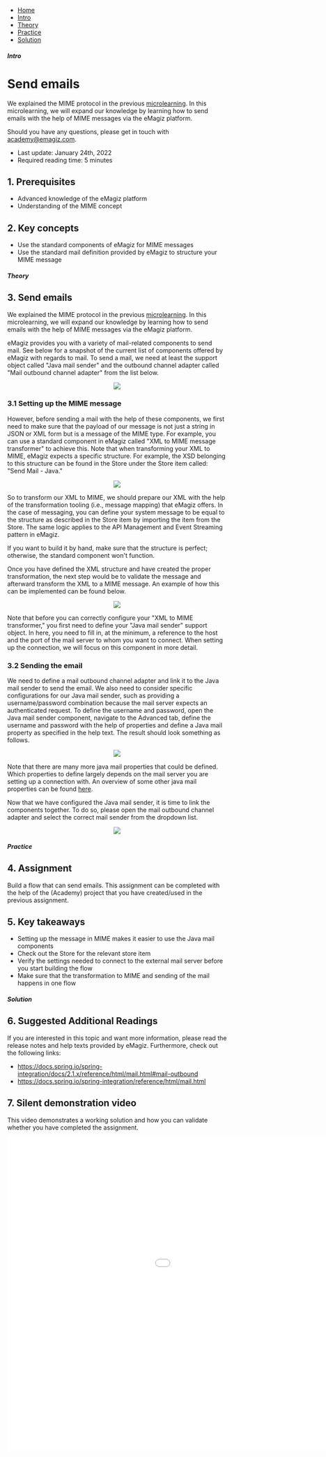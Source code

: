 <div class="ez-academy">
    <div class="ez-academy__body">
        <main class="micro-learning">
        <ul class="doc-nav">
            <li class="doc-nav__item"><a href="../../docs/microlearning/advanced-mail-based-connectivity-index" class="doc-nav__link">Home</a></li>
            <li class="doc-nav__item"><a href="#intro" class="doc-nav__link">Intro</a></li>
            <li class="doc-nav__item"><a href="#theory" class="doc-nav__link">Theory</a></li>
            <li class="doc-nav__item"><a href="#practice" class="doc-nav__link">Practice</a></li>
            <li class="doc-nav__item"><a href="#solution" class="doc-nav__link">Solution</a></li>
        </ul>

<div class="doc">

##### Intro

# Send emails

We explained the MIME protocol in the previous [microlearning](advanced-mail-connectivity-whatis-mime.md). In this microlearning, we will expand our knowledge by learning how to send emails with the help of MIME messages via the eMagiz platform.


Should you have any questions, please get in touch with academy@emagiz.com.

- Last update: January 24th, 2022
- Required reading time: 5 minutes

## 1. Prerequisites
- Advanced knowledge of the eMagiz platform
- Understanding of the MIME concept

## 2. Key concepts
- Use the standard components of eMagiz for MIME messages
- Use the standard mail definition provided by eMagiz to structure your MIME message


##### Theory
  
## 3. Send emails

We explained the MIME protocol in the previous [microlearning](advanced-mail-connectivity-whatis-mime.md). In this microlearning, we will expand our knowledge by learning how to send emails with the help of MIME messages via the eMagiz platform.

eMagiz provides you with a variety of mail-related components to send mail. See below for a snapshot of the current list of components offered by eMagiz with regards to mail. To send a mail, we need at least the support object called "Java mail sender" and the outbound channel adapter called "Mail outbound channel adapter" from the list below.

<p align="center"><img src="../../img/microlearning/advanced-mail-connectivity-using-mime-mail-components.png"></p>

### 3.1 Setting up the MIME message

However, before sending a mail with the help of these components, we first need to make sure that the payload of our message is not just a string in JSON or XML form but is a message of the MIME type. For example, you can use a standard component in eMagiz called "XML to MIME message transformer" to achieve this. Note that when transforming your XML to MIME, eMagiz expects a specific structure. For example, the XSD belonging to this structure can be found in the Store under the Store item called: "Send Mail - Java."

<p align="center"><img src="../../img/microlearning/advanced-mail-connectivity-using-mime-mime-components.png"></p>

So to transform our XML to MIME, we should prepare our XML with the help of the transformation tooling (i.e., message mapping) that eMagiz offers. In the case of messaging, you can define your system message to be equal to the structure as described in the Store item by importing the item from the Store. The same logic applies to the API Management and Event Streaming pattern in eMagiz.

If you want to build it by hand, make sure that the structure is perfect; otherwise, the standard component won't function.

Once you have defined the XML structure and have created the proper transformation, the next step would be to validate the message and afterward transform the XML to a MIME message. An example of how this can be implemented can be found below. 

<p align="center"><img src="../../img/microlearning/advanced-mail-connectivity-using-mime-transform-xml-to-mime.png"></p>

Note that before you can correctly configure your "XML to MIME transformer," you first need to define your "Java mail sender" support object. In here, you need to fill in, at the minimum, a reference to the host and the port of the mail server to whom you want to connect. When setting up the connection, we will focus on this component in more detail.

### 3.2 Sending the email

We need to define a mail outbound channel adapter and link it to the Java mail sender to send the email. We also need to consider specific configurations for our Java mail sender, such as providing a username/password combination because the mail server expects an authenticated request. To define the username and password, open the Java mail sender component, navigate to the Advanced tab, define the username and password with the help of properties and define a Java mail property as specified in the help text. The result should look something as follows.

<p align="center"><img src="../../img/microlearning/advanced-mail-connectivity-using-mime-java-mail-sender-config.png"></p>

Note that there are many more java mail properties that could be defined. Which properties to define largely depends on the mail server you are setting up a connection with. An overview of some other java mail properties can be found [here](https://javaee.github.io/javamail/docs/api/com/sun/mail/smtp/package-summary.html).

Now that we have configured the Java mail sender, it is time to link the components together. To do so, please open the mail outbound channel adapter and select the correct mail sender from the dropdown list.

<p align="center"><img src="../../img/microlearning/advanced-mail-connectivity-using-mime-mail-outbound-config.png"></p>

##### Practice

## 4. Assignment

Build a flow that can send emails. This assignment can be completed with the help of the (Academy) project that you have created/used in the previous assignment.

## 5. Key takeaways

- Setting up the message in MIME makes it easier to use the Java mail components
- Check out the Store for the relevant store item
- Verify the settings needed to connect to the external mail server before you start building the flow
- Make sure that the transformation to MIME and sending of the mail happens in one flow

##### Solution

## 6. Suggested Additional Readings

If you are interested in this topic and want more information, please read the release notes and help texts provided by eMagiz. Furthermore, check out the following links:

- https://docs.spring.io/spring-integration/docs/2.1.x/reference/html/mail.html#mail-outbound
- https://docs.spring.io/spring-integration/reference/html/mail.html

## 7. Silent demonstration video

This video demonstrates a working solution and how you can validate whether you have completed the assignment.

<iframe width="1280" height="720" src="../../vid/microlearning/advanced-mail-connectivity-using-mime.mp4" frameborder="0" allow="accelerometer; autoplay; clipboard-write; encrypted-media; gyroscope; picture-in-picture" allowfullscreen></iframe>

</div>
</main>
</div>
</div>